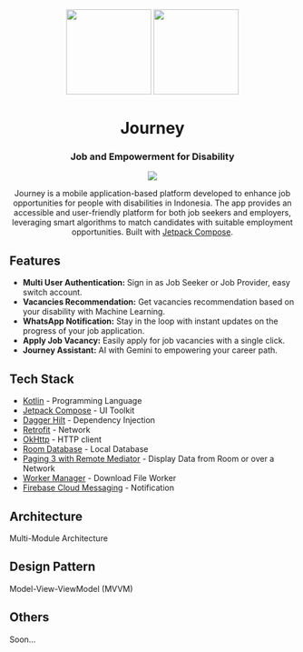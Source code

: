 <div align="center">
  <div style="display: inline-block;">
    <img src="https://github.com/novandi18/journey/assets/48386354/9eb8141d-16e0-42d3-a41f-c8d5a558b477" width="150px"/>
    <img src="https://github.com/novandi18/journey/assets/48386354/c13948fd-8aaf-4823-bd43-697772c23047" width="150px"/>
  </div>
  <h1 align="center">Journey</h1>
  <h3>Job and Empowerment for Disability</h3>

  <p align="center">
    <a href="https://skillicons.dev">
      <img src="https://skillicons.dev/icons?i=kotlin,tensorflow,androidstudio,gcp,figma" />
    </a>
  </p>

  Journey is a mobile application-based platform developed to enhance job opportunities for people with disabilities in Indonesia. The app provides an accessible and user-friendly platform for both job seekers and employers, leveraging smart algorithms to match candidates with suitable employment opportunities. Built with [Jetpack Compose](https://developer.android.com/jetpack/compose).

</div>

## Features
- **Multi User Authentication:** Sign in as Job Seeker or Job Provider, easy switch account.
- **Vacancies Recommendation:** Get vacancies recommendation based on your disability with Machine Learning.
- **WhatsApp Notification:** Stay in the loop with instant updates on the progress of your job application.
- **Apply Job Vacancy:** Easily apply for job vacancies with a single click.
- **Journey Assistant:** AI with Gemini to empowering your career path.

## Tech Stack
- [Kotlin](https://kotlinlang.org/) - Programming Language
- [Jetpack Compose](https://developer.android.com/jetpack/compose) - UI Toolkit
- [Dagger Hilt](https://dagger.dev/hilt/) - Dependency Injection
- [Retrofit](https://square.github.io/retrofit/) - Network
- [OkHttp](https://square.github.io/okhttp/) - HTTP client
- [Room Database](https://developer.android.com/reference/kotlin/androidx/room/RoomDatabase) - Local Database
- [Paging 3 with Remote Mediator](https://developer.android.com/topic/libraries/architecture/paging/v3-overview) - Display Data from Room or over a Network
- [Worker Manager](https://developer.android.com/topic/libraries/architecture/workmanager) - Download File Worker
- [Firebase Cloud Messaging](https://firebase.google.com/docs/cloud-messaging/) - Notification

## Architecture
Multi-Module Architecture

## Design Pattern
Model-View-ViewModel (MVVM)

## Others
Soon...
